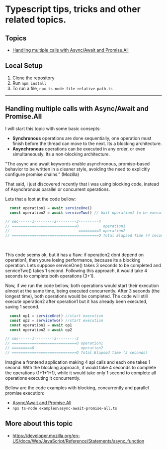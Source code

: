# Typescript tips, tricks and other related topics.

## Topics 

- [Handling multiple calls with Async/Await and Promise.All](https://github.com/luanpersini/content-typescript#handling-multiple-calls-with-asyncawait-and-promiseall)

## Local Setup

1. Clone the repository
2. Run `npm install`
3. To run a file, `npx ts-node file-relative-path.ts`

---
## Handling multiple calls with Async/Await and Promise.All

I will start this topic with some basic consepts:

- **Synchronous** operations are done sequentially, one operation must finish before the thread can move to the next. Its a blocking architecture. 
- **Asynchronous** operations can be executed in any order, or even simultaneously. Its a non-blocking architecture.

"The async and await keywords enable asynchronous, promise-based behavior to be written in a cleaner style, avoiding the need to explicitly configure promise chains." (Mozilla)

That said, i just discovered recently that i was using blocking code, instead of Asynchronous parallel or concurrent operations.

Lets that a loot at the code bellow:

```javascript
  const operation1 = await serviceOne()
  const operation2 = await serviceTwo() // Wait operation1 to be executed

// sec------1---------2---------3---------4
// =============================O           operation1
//                               =========O operation2                     
// =======================================O Total Elapsed Time (4 seconds)
```
<br>

This code seems ok, but it has a flaw: if operation2 dont depend on operation1, then youre losing performance, because its a blocking operation. Lets suppose serviceOne() takes 3 seconds to be completed and serviceTwo() takes 1 second. Following this approach, it would take 4 seconds to complete both operations (3+1).

Now, if we run the code bellow, both operations would start their execution almost at the same time, being executed concurrently. After 3 seconds (the longest time), both operations would be completed. The code will still execute operation2 after operation1 but it has already been executed, saving 1 second.

```javascript
  const op1 = serviceOne() //start execution
  const op2 = serviceTwo() //start execution
  const operation1 = await op1
  const operation2 = await op2

// sec------1---------2---------3
// =============================O operation1
// =========O                     operation2                     
// =============================O Total Elapsed Time (3 seconds)
```

Imagine a frontend application making 4 api calls and each one takes 1 second. With the blocking approach, it would take 4 seconds to complete the operations (1+1+1+1), while it would take only 1 second to complete all operations executing it concurrently.

Bellow are the code examples with blocking, concurrently and parallel promise execution:

- [Async/Await and Promise.All]('examples\async-await-promise-all.ts')
- `npx ts-node examples\async-await-promise-all.ts`

## More about this topic

- https://developer.mozilla.org/en-US/docs/Web/JavaScript/Reference/Statements/async_function
